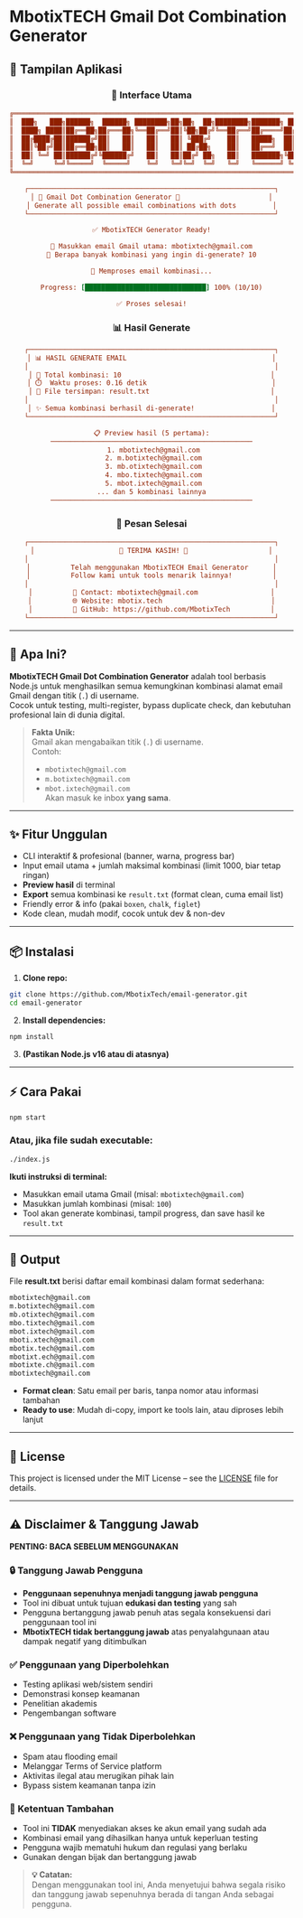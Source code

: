 # MbotixTECH Gmail Dot Combination Generator

## 📸 Tampilan Aplikasi

<div align="center">

### 🎨 Interface Utama

```ini
╔══════════════════════════════════════════════════════════════════════════════════════╗
║  ███╗   ███╗██████╗  ██████╗ ████████╗██╗██╗  ██╗████████╗███████╗ ██████╗██╗  ██╗  ║
║  ████╗ ████║██╔══██╗██╔═══██╗╚══██╔══╝██║╚██╗██╔╝╚══██╔══╝██╔════╝██╔════╝██║  ██║  ║
║  ██╔████╔██║██████╔╝██║   ██║   ██║   ██║ ╚███╔╝    ██║   █████╗  ██║     ███████║  ║
║  ██║╚██╔╝██║██╔══██╗██║   ██║   ██║   ██║ ██╔██╗    ██║   ██╔══╝  ██║     ██╔══██║  ║
║  ██║ ╚═╝ ██║██████╔╝╚██████╔╝   ██║   ██║██╔╝ ██╗   ██║   ███████╗╚██████╗██║  ██║  ║
║  ╚═╝     ╚═╝╚═════╝  ╚═════╝    ╚═╝   ╚═╝╚═╝  ╚═╝   ╚═╝   ╚══════╝ ╚═════╝╚═╝  ╚═╝  ║
╚══════════════════════════════════════════════════════════════════════════════════════╝

┌─────────────────────────────────────────────────────────────┐
│ 🚀 Gmail Dot Combination Generator 🚀                      │
│ Generate all possible email combinations with dots         │
└─────────────────────────────────────────────────────────────┘

✅ MbotixTECH Generator Ready!

📧 Masukkan email Gmail utama: mbotixtech@gmail.com
🔢 Berapa banyak kombinasi yang ingin di-generate? 10

🔧 Memproses email kombinasi...

Progress: [██████████████████████████████] 100% (10/10)

✅ Proses selesai!
```

### 📊 Hasil Generate

```ini
┌─────────────────────────────────────────────────────────────┐
│ 📊 HASIL GENERATE EMAIL                                    │
│                                                             │
│ 🔢 Total kombinasi: 10                                     │
│ ⏱️  Waktu proses: 0.16 detik                               │
│ 📁 File tersimpan: result.txt                              │
│                                                             │
│ ✨ Semua kombinasi berhasil di-generate!                   │
└─────────────────────────────────────────────────────────────┘

📋 Preview hasil (5 pertama):
──────────────────────────────────────────────────
 1. mbotixtech@gmail.com
 2. m.botixtech@gmail.com
 3. mb.otixtech@gmail.com
 4. mbo.tixtech@gmail.com
 5. mbot.ixtech@gmail.com
... dan 5 kombinasi lainnya
──────────────────────────────────────────────────
```

### 🎉 Pesan Selesai

```ini
┌─────────────────────────────────────────────────────────────┐
│                     🎉 TERIMA KASIH! 🎉                    │
│                                                             │
│          Telah menggunakan MbotixTECH Email Generator      │
│          Follow kami untuk tools menarik lainnya!          │
│                                                             │
│          📧 Contact: mbotixtech@gmail.com                  │
│          🌐 Website: mbotix.tech                           │
│          🐙 GitHub: https://github.com/MbotixTech          │
└─────────────────────────────────────────────────────────────┘
```

</div>

---

## 🚀 Apa Ini?

**MbotixTECH Gmail Dot Combination Generator** adalah tool berbasis Node.js untuk menghasilkan semua kemungkinan kombinasi alamat email Gmail dengan titik (`.`) di username.  
Cocok untuk testing, multi-register, bypass duplicate check, dan kebutuhan profesional lain di dunia digital.

> **Fakta Unik:**  
> Gmail akan mengabaikan titik (`.`) di username.  
> Contoh:
>
> - `mbotixtech@gmail.com`
> - `m.botixtech@gmail.com`
> - `mbot.ixtech@gmail.com`  
>    Akan masuk ke inbox **yang sama**.

---

## ✨ Fitur Unggulan

- CLI interaktif & profesional (banner, warna, progress bar)
- Input email utama + jumlah maksimal kombinasi (limit 1000, biar tetap ringan)
- **Preview hasil** di terminal
- **Export** semua kombinasi ke `result.txt` (format clean, cuma email list)
- Friendly error & info (pakai `boxen`, `chalk`, `figlet`)
- Kode clean, mudah modif, cocok untuk dev & non-dev

---

## 📦 Instalasi

1. **Clone repo:**

```bash
git clone https://github.com/MbotixTech/email-generator.git
cd email-generator
```

2. **Install dependencies:**

```bash
npm install
```

3. **(Pastikan Node.js v16 atau di atasnya)**

---

## ⚡️ Cara Pakai

```bash
npm start
```

### Atau, jika file sudah executable:

```bash
./index.js
```

**Ikuti instruksi di terminal:**

* Masukkan email utama Gmail (misal: `mbotixtech@gmail.com`)
* Masukkan jumlah kombinasi (misal: `100`)
* Tool akan generate kombinasi, tampil progress, dan save hasil ke `result.txt`

---

## 📂 Output

File **result.txt** berisi daftar email kombinasi dalam format sederhana:

```sh
mbotixtech@gmail.com
m.botixtech@gmail.com
mb.otixtech@gmail.com
mbo.tixtech@gmail.com
mbot.ixtech@gmail.com
mboti.xtech@gmail.com
mbotix.tech@gmail.com
mbotixt.ech@gmail.com
mbotixte.ch@gmail.com
mbotixtech@gmail.com
```

* **Format clean**: Satu email per baris, tanpa nomor atau informasi tambahan
* **Ready to use**: Mudah di-copy, import ke tools lain, atau diproses lebih lanjut

---

## 📄 License
This project is licensed under the MIT License – see the [LICENSE](LICENSE) file for details.

---

## ⚠️ Disclaimer & Tanggung Jawab

**PENTING: BACA SEBELUM MENGGUNAKAN**

### 🔒 Tanggung Jawab Pengguna
- **Penggunaan sepenuhnya menjadi tanggung jawab pengguna**
- Tool ini dibuat untuk tujuan **edukasi dan testing** yang sah
- Pengguna bertanggung jawab penuh atas segala konsekuensi dari penggunaan tool ini
- **MbotixTECH tidak bertanggung jawab** atas penyalahgunaan atau dampak negatif yang ditimbulkan

### ✅ Penggunaan yang Diperbolehkan
- Testing aplikasi web/sistem sendiri
- Demonstrasi konsep keamanan
- Penelitian akademis
- Pengembangan software

### ❌ Penggunaan yang Tidak Diperbolehkan
- Spam atau flooding email
- Melanggar Terms of Service platform
- Aktivitas ilegal atau merugikan pihak lain
- Bypass sistem keamanan tanpa izin

### 📝 Ketentuan Tambahan
- Tool ini **TIDAK** menyediakan akses ke akun email yang sudah ada
- Kombinasi email yang dihasilkan hanya untuk keperluan testing
- Pengguna wajib mematuhi hukum dan regulasi yang berlaku
- Gunakan dengan bijak dan bertanggung jawab

> **💡 Catatan:**  
> Dengan menggunakan tool ini, Anda menyetujui bahwa segala risiko dan tanggung jawab sepenuhnya berada di tangan Anda sebagai pengguna.
